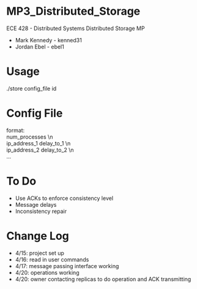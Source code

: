MP3_Distributed_Storage
=======================

ECE 428 - Distributed Systems
Distributed Storage MP

- Mark Kennedy - kenned31
- Jordan Ebel  - ebel1


Usage
=====
./store config_file id


Config File
===========
format: <br>
    num_processes \n <br>
    ip_address_1  delay_to_1 \n <br>
    ip_address_2  delay_to_2 \n <br>
    ... <br>


To Do
=====
- Use ACKs to enforce consistency level
- Message delays
- Inconsistency repair


Change Log
==========

- 4/15: project set up
- 4/16: read in user commands
- 4/17: message passing interface working
- 4/20: operations working
- 4/20: owner contacting replicas to do operation and ACK transmitting

